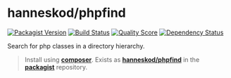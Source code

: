 # hanneskod/phpfind

[![Packagist Version](https://img.shields.io/packagist/v/hanneskod/phpfind.svg?style=flat-square)](https://packagist.org/packages/hanneskod/phpfind)
[![Build Status](https://img.shields.io/travis/hanneskod/phpfind/master.svg?style=flat-square)](https://travis-ci.org/hanneskod/phpfind)
[![Quality Score](https://img.shields.io/scrutinizer/g/hanneskod/phpfind.svg?style=flat-square)](https://scrutinizer-ci.com/g/hanneskod/phpfind)
[![Dependency Status](https://img.shields.io/gemnasium/hanneskod/phpfind.svg?style=flat-square)](https://gemnasium.com/hanneskod/phpfind)

Search for php classes in a directory hierarchy.

> Install using **[composer](http://getcomposer.org/)**. Exists as
> **[hanneskod/phpfind](https://packagist.org/packages/hanneskod/phpfind)**
> in the **[packagist](https://packagist.org/)** repository.
